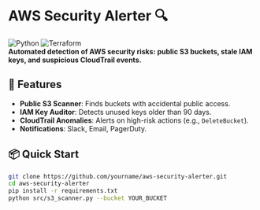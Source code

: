 # AWS Security Alerter 🔍  
![Python](https://img.shields.io/badge/Python-3.9+-blue) 
![Terraform](https://img.shields.io/badge/Terraform-1.0+-purple)  
**Automated detection of AWS security risks: public S3 buckets, stale IAM keys, and suspicious CloudTrail events.**  

## 🚀 Features  
- **Public S3 Scanner**: Finds buckets with accidental public access.  
- **IAM Key Auditor**: Detects unused keys older than 90 days.  
- **CloudTrail Anomalies**: Alerts on high-risk actions (e.g., `DeleteBucket`).  
- **Notifications**: Slack, Email, PagerDuty.  

## 📦 Quick Start  
```bash
git clone https://github.com/yourname/aws-security-alerter.git  
cd aws-security-alerter  
pip install -r requirements.txt  
python src/s3_scanner.py --bucket YOUR_BUCKET
